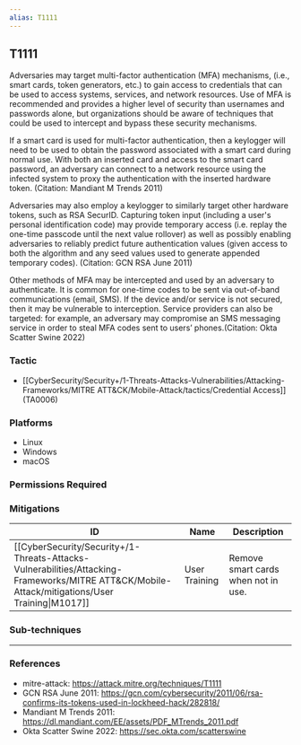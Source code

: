 ```yaml
---
alias: T1111
---
```


## T1111

Adversaries may target multi-factor authentication (MFA) mechanisms, (i.e., smart cards, token generators, etc.) to gain access to credentials that can be used to access systems, services, and network resources. Use of MFA is recommended and provides a higher level of security than usernames and passwords alone, but organizations should be aware of techniques that could be used to intercept and bypass these security mechanisms. 

If a smart card is used for multi-factor authentication, then a keylogger will need to be used to obtain the password associated with a smart card during normal use. With both an inserted card and access to the smart card password, an adversary can connect to a network resource using the infected system to proxy the authentication with the inserted hardware token. (Citation: Mandiant M Trends 2011)

Adversaries may also employ a keylogger to similarly target other hardware tokens, such as RSA SecurID. Capturing token input (including a user's personal identification code) may provide temporary access (i.e. replay the one-time passcode until the next value rollover) as well as possibly enabling adversaries to reliably predict future authentication values (given access to both the algorithm and any seed values used to generate appended temporary codes). (Citation: GCN RSA June 2011)

Other methods of MFA may be intercepted and used by an adversary to authenticate. It is common for one-time codes to be sent via out-of-band communications (email, SMS). If the device and/or service is not secured, then it may be vulnerable to interception. Service providers can also be targeted: for example, an adversary may compromise an SMS messaging service in order to steal MFA codes sent to users’ phones.(Citation: Okta Scatter Swine 2022)


### Tactic
- [[CyberSecurity/Security+/1-Threats-Attacks-Vulnerabilities/Attacking-Frameworks/MITRE ATT&CK/Mobile-Attack/tactics/Credential Access]] (TA0006)

### Platforms
- Linux
- Windows
- macOS

### Permissions Required

### Mitigations

| ID | Name | Description |
| --- | --- | --- |
| [[CyberSecurity/Security+/1-Threats-Attacks-Vulnerabilities/Attacking-Frameworks/MITRE ATT&CK/Mobile-Attack/mitigations/User Training\|M1017]] | User Training | Remove smart cards when not in use. |

### Sub-techniques


---
### References

- mitre-attack: https://attack.mitre.org/techniques/T1111
- GCN RSA June 2011: https://gcn.com/cybersecurity/2011/06/rsa-confirms-its-tokens-used-in-lockheed-hack/282818/
- Mandiant M Trends 2011: https://dl.mandiant.com/EE/assets/PDF_MTrends_2011.pdf
- Okta Scatter Swine 2022: https://sec.okta.com/scatterswine
